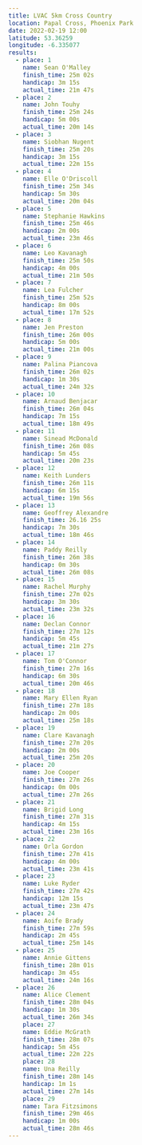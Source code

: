 ```yaml
---
title: LVAC 5km Cross Country
location: Papal Cross, Phoenix Park
date: 2022-02-19 12:00
latitude: 53.36259
longitude: -6.335077
results:
  - place: 1
    name: Sean O'Malley
    finish_time: 25m 02s
    handicap: 3m 15s
    actual_time: 21m 47s
  - place: 2
    name: John Touhy
    finish_time: 25m 24s
    handicap: 5m 00s
    actual_time: 20m 14s
  - place: 3
    name: Siobhan Nugent
    finish_time: 25m 20s
    handicap: 3m 15s
    actual_time: 22m 15s
  - place: 4
    name: Elle O'Driscoll
    finish_time: 25m 34s
    handicap: 5m 30s
    actual_time: 20m 04s
  - place: 5
    name: Stephanie Hawkins
    finish_time: 25m 46s
    handicap: 2m 00s
    actual_time: 23m 46s
  - place: 6
    name: Leo Kavanagh
    finish_time: 25m 50s
    handicap: 4m 00s
    actual_time: 21m 50s
  - place: 7
    name: Lea Fulcher
    finish_time: 25m 52s
    handicap: 8m 00s
    actual_time: 17m 52s
  - place: 8
    name: Jen Preston
    finish_time: 26m 00s
    handicap: 5m 00s
    actual_time: 21m 00s
  - place: 9
    name: Palina Piancova
    finish_time: 26m 02s
    handicap: 1m 30s
    actual_time: 24m 32s
  - place: 10
    name: Arnaud Benjacar
    finish_time: 26m 04s
    handicap: 7m 15s
    actual_time: 18m 49s
  - place: 11
    name: Sinead McDonald
    finish_time: 26m 08s
    handicap: 5m 45s
    actual_time: 20m 23s
  - place: 12
    name: Keith Lunders
    finish_time: 26m 11s
    handicap: 6m 15s
    actual_time: 19m 56s
  - place: 13
    name: Geoffrey Alexandre
    finish_time: 26.16 25s
    handicap: 7m 30s
    actual_time: 18m 46s
  - place: 14
    name: Paddy Reilly
    finish_time: 26m 38s
    handicap: 0m 30s
    actual_time: 26m 08s
  - place: 15
    name: Rachel Murphy
    finish_time: 27m 02s
    handicap: 3m 30s
    actual_time: 23m 32s
  - place: 16
    name: Declan Connor
    finish_time: 27m 12s
    handicap: 5m 45s
    actual_time: 21m 27s
  - place: 17
    name: Tom O'Connor
    finish_time: 27m 16s
    handicap: 6m 30s
    actual_time: 20m 46s
  - place: 18
    name: Mary Ellen Ryan
    finish_time: 27m 18s
    handicap: 2m 00s
    actual_time: 25m 18s
  - place: 19
    name: Clare Kavanagh
    finish_time: 27m 20s
    handicap: 2m 00s
    actual_time: 25m 20s
  - place: 20
    name: Joe Cooper
    finish_time: 27m 26s
    handicap: 0m 00s
    actual_time: 27m 26s
  - place: 21
    name: Brigid Long
    finish_time: 27m 31s
    handicap: 4m 15s
    actual_time: 23m 16s
  - place: 22
    name: Orla Gordon
    finish_time: 27m 41s
    handicap: 4m 00s
    actual_time: 23m 41s
  - place: 23
    name: Luke Ryder
    finish_time: 27m 42s
    handicap: 12m 15s
    actual_time: 23m 47s
  - place: 24
    name: Aoife Brady
    finish_time: 27m 59s
    handicap: 2m 45s
    actual_time: 25m 14s
  - place: 25
    name: Annie Gittens
    finish_time: 28m 01s
    handicap: 3m 45s
    actual_time: 24m 16s
  - place: 26
    name: Alice Clement
    finish_time: 28m 04s
    handicap: 1m 30s
    actual_time: 26m 34s
    place: 27
    name: Eddie McGrath
    finish_time: 28m 07s
    handicap: 5m 45s
    actual_time: 22m 22s
    place: 28
    name: Una Reilly 
    finish_time: 28m 14s
    handicap: 1m 1s
    actual_time: 27m 14s
    place: 29
    name: Tara Fitzsimons
    finish_time: 29m 46s
    handicap: 1m 00s
    actual_time: 28m 46s
---
```

